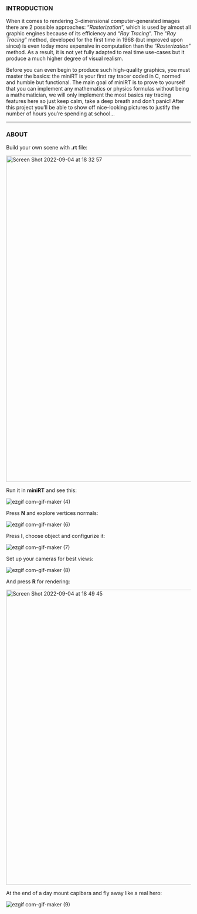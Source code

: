 ### INTRODUCTION

When it comes to rendering 3-dimensional computer-generated images there are 2 possible approaches: “*Rasterization*”, which is used by almost all graphic engines because
of its efficiency and “*Ray Tracing*”.
The “*Ray Tracing*” method, developed for the first time in 1968 (but improved upon
since) is even today more expensive in computation than the “*Rasterization*” method.
As a result, it is not yet fully adapted to real time use-cases but it produce a much higher
degree of visual realism.

Before you can even begin to produce such high-quality graphics, you must master the basics: the miniRT is your first ray tracer coded in C, normed and humble but
functional.
The main goal of miniRT is to prove to yourself that you can implement any mathematics or physics formulas without being a mathematician, we will only implement the
most basics ray tracing features here so just keep calm, take a deep breath and don’t
panic! After this project you’ll be able to show off nice-looking pictures to justify the
number of hours you’re spending at school...

---

### ABOUT

Build your own scene with **.rt** file:

<img width="887" alt="Screen Shot 2022-09-04 at 18 32 57" src="https://user-images.githubusercontent.com/89987795/188321478-23ee0d9f-6a20-4eda-b8a9-11b060240e16.png">

Run it in **miniRT** and see this:

![ezgif com-gif-maker (4)](https://user-images.githubusercontent.com/89987795/188321627-e025b107-9c4b-4ff0-8a8b-5224dee305e3.gif)

Press **N** and explore vertices normals:

![ezgif com-gif-maker (6)](https://user-images.githubusercontent.com/89987795/188321758-552d137a-f251-4ffe-ac35-224b6adfe157.gif)

Press **I**, choose object and configurize it:

![ezgif com-gif-maker (7)](https://user-images.githubusercontent.com/89987795/188321970-9fbf3a31-d45e-450f-926c-1e3ee694453e.gif)

Set up your cameras for best views:

![ezgif com-gif-maker (8)](https://user-images.githubusercontent.com/89987795/188322113-3be6fb95-f775-4763-b5f3-52b882b430f5.gif)

And press **R** for rendering:

<img width="802" alt="Screen Shot 2022-09-04 at 18 49 45" src="https://user-images.githubusercontent.com/89987795/188322194-a10ed053-b166-4dbc-80b8-5dafe5401d8a.png">

At the end of a day mount capibara and fly away like a real hero:

![ezgif com-gif-maker (9)](https://user-images.githubusercontent.com/89987795/188322316-5d426347-3529-4338-a922-f79d2d0af565.gif)

